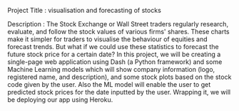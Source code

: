 Project Title :  visualisation and forecasting of stocks 

 Description : 
The Stock Exchange or Wall Street traders regularly research, evaluate, and follow the stock values of various firms' shares. These charts make it simpler for traders to visualise the behaviour of equities and forecast trends. But what if we could use these statistics to forecast the future stock price for a certain date?
In this project, we will be creating a single-page web application using Dash (a Python framework) and some Machine Learning models which will show company information (logo, registered name, and description), and some stock plots based on the stock code given by the user. Also the ML model will enable the user to get predicted stock prices for the date inputted by the user. Wrapping it, we will be deploying our app using Heroku.
